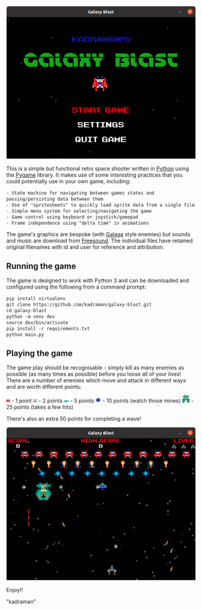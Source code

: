 
![kadramans Galaxy Blast](media/screenshot-1.png)

This is a simple but functional retro space shooter written in [Python](https://www.python.org/)
using the [Pygame](https://www.pygame.org/) library. It makes use of some interesting practices 
that you could potentially use in your own game, including:

    - State machine for navigating between games states and passing/persisting data between them
    - Use of "spritesheets" to quickly load sprite data from a single file
    - Simple menu system for selecting/navigating the game
    - Game control using keyboard or joystick/gamepad
    - Frame independence using "delta time" in animations

The game's graphics are bespoke (with [Galaga](https://en.wikipedia.org/wiki/Galaga) style enemies) but 
sounds and music are download from [Freesound](https://freesound.org/).
The individual files have retained original filenames with id and user for reference and attribution.

## Running the game

The game is designed to work with Python 3 and can be downloaded and configured using the following from 
a command prompt:

```aidl
pip install virtualenv
git clone https://github.com/kadraman/galaxy-blast.git
cd galaxy-blast
python -m venv dev
source dev/bin/activate
pip install -r requirements.txt
python main.py
```

## Playing the game

The game play should be recognisable - simply kill as many enemies as possible (as many times as 
possible) before you loose all of your lives! There are a number of enemies which move and attack in
different ways and are worth different points:

![Minion 1](assets/images/enemy_1_ship-1.png?raw=true) - 1 point 
![Minion 2](assets/images/enemy_2_ship-1.png?raw=true) - 2 points
![Minion 3](assets/images/enemy_3_ship-1.png?raw=true) - 5 points
![Master Enemy](assets/images/master_enemy_1_ship-1.png?raw=true) - 10 points (watch those mines)
![Boss Enemy](assets/images/boss_enemy_ship-1.png?raw=true) - 25 points (takes a few hits)

There's also an extra 50 points for completing a wave!

![Game Play](media/screenshot-2.png)

Enjoy!!

"kadraman"
